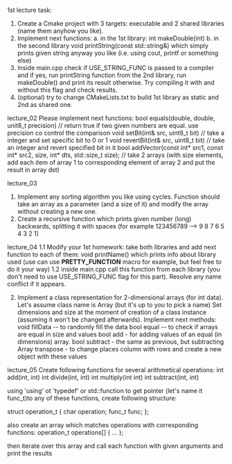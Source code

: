    1st lecture task:
1. Create a Cmake project with 3 targets: executable and 2 shared libraries (name them anyhow you like).
2. Implement next functions:
   a. in the 1st library: int makeDouble(int)
   b. in the second library void printString(const std::string&) which simply prints given string anyway you like (i.e. using cout, printf or something else)
3. Inside main.cpp check if USE_STRING_FUNC is passed to a compiler and if yes, run printString function from the 2nd library, run makeDouble() and print its result otherwise. Try compiling it with and without this flag and check results.
4. (optional) try to change CMakeLists.txt to build 1st library as static and 2nd as shared one.

lecture_02
Please implement next functions:
bool equals(double, double, unit8_t precision) // return true if two given numbers are equal. use precision co control the comparison
void setBit(int& src, uint8_t bit) // take a integer and set specific bit to 0 or 1
void revertBit(int& src, uint8_t bit) // take an integer and revert specified bit in it
bool addVector(const int* src1, const int* src2, size, int* dts, std::size_t size); // take 2 arrays (with size elements, add each item of array 1 to corresponding element of array 2 and put the result in array dst)

lecture_03
1. Implement any sorting algorithm you like using cycles. Function should take an array as a parameter (and a size of it) and modify the array without creating a new one.
2. Create a recursive function which prints given number (long) backwards, splitting it with spaces (for example  123456789 --> 9 8 7 6 5 4 3 2 1)

lecture_04
1.1 Modify your 1st homework: take both libraries and add next function to each of them:
void printName()
which prints info about library used (use can use __PRETTY_FUNCTION__ macro for example, but feel free to do it your way)
1.2 inside main.cpp call this function from each library (you don't need to use USE_STRING_FUNC flag for this part). Resolve any name conflict if it appears.

2. Implement a class representation for 2-dimensional arrays (for int data).
Let's assume class name is Array (but it's up to you to pick a name)
Set dimensions and size at the moment of creation of a class instance (assuming it won't be changed afterwards).
Implement next methods:
void fillData -- to randomly fill the data
bool equal -- to check if arrays are equal in size and values
bool add - for adding values of an equal (in dimensions) array.
bool subtract - the same as previous, but subtracting
Array transpose - to change places column with rows and create a new object with these values

lecture_05
Create following functions for several arithmetical operations:
int add(int, int)
int divide(int, int)
int multiply(int int)
int subtract(int, int)

using 'using' ot 'typedef' or std::function to get pointer (let's name it func_t)to any of these functions, create following structure:

struct operation_t {
    char operation;
    func_t func;
};

also create an array which matches operations with corresponding functions:
operation_t operations[] {
...<insert your values here>
};

then iterate over this array and call each function with given arguments and print the results

